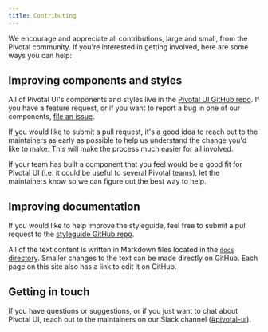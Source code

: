 ```yaml
---
title: Contributing
---
```


We encourage and appreciate all contributions, large and small, from the Pivotal community. If you're interested in getting involved, here are some ways you can help:

## Improving components and styles

All of Pivotal UI's components and styles live in the [Pivotal UI GitHub repo](https://github.com/pivotal-cf/pivotal-ui). If you have a feature request, or if you want to report a bug in one of our components, [file an issue](https://github.com/pivotal-cf/pivotal-ui/issues/new).

If you would like to submit a pull request, it's a good idea to reach out to the maintainers as early as possible to help us understand the change you'd like to make. This will make the process much easier for all involved.

If your team has built a component that you feel would be a good fit for Pivotal UI (i.e. it could be useful to several Pivotal teams), let the maintainers know so we can figure out the best way to help.

## Improving documentation

If you would like to help improve the styleguide, feel free to submit a pull request to the [styleguide GitHub repo](https://github.com/pivotal-cf/pui-styleguide).

All of the text content is written in Markdown files located in the [`docs` directory](https://github.com/pivotal-cf/pui-styleguide/tree/master/docs). Smaller changes to the text can be made directly on GitHub. Each page on this site also has a link to edit it on GitHub.

## Getting in touch

If you have questions or suggestions, or if you just want to chat about Pivotal UI, reach out to the maintainers on our Slack channel ([#pivotal-ui](https://pivotal.slack.com/messages/C055JEPQQ)).